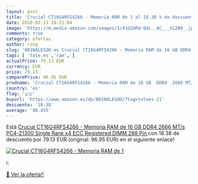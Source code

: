 ```yaml
---
layout: post
title: 'Crucial CT16G4RFS4266 - Memoria RAM de 1 al 18.38 % de descuento'
date: 2020-02-13 18:21:04
image: 'https://m.media-amazon.com/images/I/41GZmRd-Q4L._AC_._SL200_.jpg'
comments: true
category: ofertas
author: ring
slug: 'B01NALESQO-es Crucial CT16G4RFS4266 - Memoria RAM de 16 GB DDR4 2666...'
tags: [ 'tole.es','ram', ]
actualPrice: 79.13 EUR
currency: EUR
price: 79.13
comparePrice: 96.95 EUR
prodname: 'Crucial CT16G4RFS4266 - Memoria RAM de 16 GB  DDR4  2666 MT/s  PC4-21300  Single Rank x4  ECC  Registered  DIMM  288 Pin '
country: 'es'
flag: '🇪🇸'
buyurl: 'https://www.amazon.es/dp/B01NALESQO/?tag=tolees-21'
descuento: '18.38'
average: '80.455'
---
```


Está [Crucial CT16G4RFS4266 - Memoria RAM de 16 GB  DDR4  2666 MT/s  PC4-21300  Single Rank x4  ECC  Registered  DIMM  288 Pin ](https://www.amazon.es/dp/B01NALESQO/?tag=tolees-21) con 18.38 de descuento por 79.13 EUR (original: 96.95 EUR) en el siguiente enlace!

[![Crucial CT16G4RFS4266 - Memoria RAM de 1](https://m.media-amazon.com/images/I/41GZmRd-Q4L._AC_._SL200_.jpg)](https://www.amazon.es/dp/B01NALESQO/?tag=tolees-21)

ℹ️:


[🛒 Ver la oferta!!](https://www.amazon.es/dp/B01NALESQO/?tag=tolees-21)
